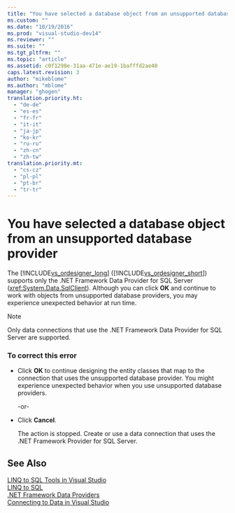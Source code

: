 ```yaml
---
title: "You have selected a database object from an unsupported database provider | Microsoft Docs"
ms.custom: ""
ms.date: "10/19/2016"
ms.prod: "visual-studio-dev14"
ms.reviewer: ""
ms.suite: ""
ms.tgt_pltfrm: ""
ms.topic: "article"
ms.assetid: c0f1298e-31aa-471e-ae19-1bafffd2ae40
caps.latest.revision: 3
author: "mikeblome"
ms.author: "mblome"
manager: "ghogen"
translation.priority.ht: 
  - "de-de"
  - "es-es"
  - "fr-fr"
  - "it-it"
  - "ja-jp"
  - "ko-kr"
  - "ru-ru"
  - "zh-cn"
  - "zh-tw"
translation.priority.mt: 
  - "cs-cz"
  - "pl-pl"
  - "pt-br"
  - "tr-tr"
---
```

# You have selected a database object from an unsupported database provider
The [!INCLUDE[vs_ordesigner_long](../data-tools/includes/vs_ordesigner_long_md.md)] ([!INCLUDE[vs_ordesigner_short](../data-tools/includes/vs_ordesigner_short_md.md)]) supports only the .NET Framework Data Provider for SQL Server (<xref:System.Data.SqlClient>). Although you can click **OK** and continue to work with objects from unsupported database providers, you may experience unexpected behavior at run time.  
  
> [!NOTE]
>  Only data connections that use the .NET Framework Data Provider for SQL Server are supported.  
  
### To correct this error  
  
-   Click **OK** to continue designing the entity classes that map to the connection that uses the unsupported database provider. You might experience unexpected behavior when you use unsupported database providers.  
  
     -or-  
  
-   Click **Cancel**.  
  
     The action is stopped. Create or use a data connection that uses the .NET Framework Provider for SQL Server.  
  
## See Also  
 [LINQ to SQL Tools in Visual Studio](../data-tools/linq-to-sql-tools-in-visual-studio2.md)   
 [LINQ to SQL](../Topic/LINQ%20to%20SQL.md)   
 [.NET Framework Data Providers](../Topic/.NET%20Framework%20Data%20Providers.md)   
 [Connecting to Data in Visual Studio](../data-tools/connecting-to-data-in-visual-studio.md)